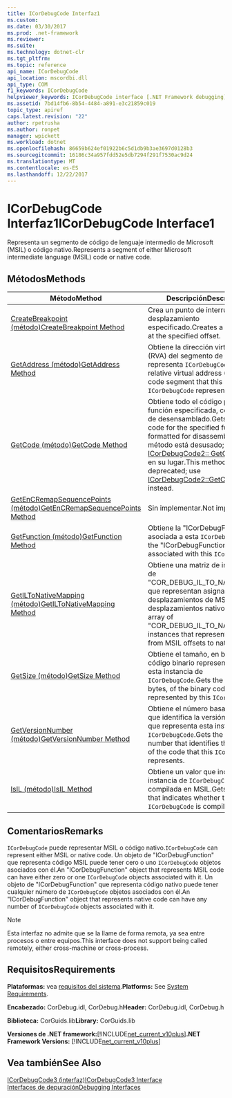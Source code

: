 ```yaml
---
title: ICorDebugCode Interfaz1
ms.custom: 
ms.date: 03/30/2017
ms.prod: .net-framework
ms.reviewer: 
ms.suite: 
ms.technology: dotnet-clr
ms.tgt_pltfrm: 
ms.topic: reference
api_name: ICorDebugCode
api_location: mscordbi.dll
api_type: COM
f1_keywords: ICorDebugCode
helpviewer_keywords: ICorDebugCode interface [.NET Framework debugging]
ms.assetid: 7bd14fb6-8b54-4484-a891-e3c21859c019
topic_type: apiref
caps.latest.revision: "22"
author: rpetrusha
ms.author: ronpet
manager: wpickett
ms.workload: dotnet
ms.openlocfilehash: 86659b624ef01922b6c5d1db9b3ae3697d0128b3
ms.sourcegitcommit: 16186c34a957fdd52e5db7294f291f7530ac9d24
ms.translationtype: MT
ms.contentlocale: es-ES
ms.lasthandoff: 12/22/2017
---
```

# <a name="icordebugcode-interface1"></a><span data-ttu-id="0b843-102">ICorDebugCode Interfaz1</span><span class="sxs-lookup"><span data-stu-id="0b843-102">ICorDebugCode Interface1</span></span>
<span data-ttu-id="0b843-103">Representa un segmento de código de lenguaje intermedio de Microsoft (MSIL) o código nativo.</span><span class="sxs-lookup"><span data-stu-id="0b843-103">Represents a segment of either Microsoft intermediate language (MSIL) code or native code.</span></span>  
  
## <a name="methods"></a><span data-ttu-id="0b843-104">Métodos</span><span class="sxs-lookup"><span data-stu-id="0b843-104">Methods</span></span>  
  
|<span data-ttu-id="0b843-105">Método</span><span class="sxs-lookup"><span data-stu-id="0b843-105">Method</span></span>|<span data-ttu-id="0b843-106">Descripción</span><span class="sxs-lookup"><span data-stu-id="0b843-106">Description</span></span>|  
|------------|-----------------|  
|[<span data-ttu-id="0b843-107">CreateBreakpoint (método)</span><span class="sxs-lookup"><span data-stu-id="0b843-107">CreateBreakpoint Method</span></span>](../../../../docs/framework/unmanaged-api/debugging/icordebugcode-createbreakpoint-method.md)|<span data-ttu-id="0b843-108">Crea un punto de interrupción en el desplazamiento especificado.</span><span class="sxs-lookup"><span data-stu-id="0b843-108">Creates a breakpoint at the specified offset.</span></span>|  
|[<span data-ttu-id="0b843-109">GetAddress (método)</span><span class="sxs-lookup"><span data-stu-id="0b843-109">GetAddress Method</span></span>](../../../../docs/framework/unmanaged-api/debugging/icordebugcode-getaddress-method.md)|<span data-ttu-id="0b843-110">Obtiene la dirección virtual relativa (RVA) del segmento de código que representa `ICorDebugCode`.</span><span class="sxs-lookup"><span data-stu-id="0b843-110">Gets the relative virtual address (RVA) of the code segment that this `ICorDebugCode` represents.</span></span>|  
|[<span data-ttu-id="0b843-111">GetCode (método)</span><span class="sxs-lookup"><span data-stu-id="0b843-111">GetCode Method</span></span>](../../../../docs/framework/unmanaged-api/debugging/icordebugcode-getcode-method.md)|<span data-ttu-id="0b843-112">Obtiene todo el código para la función especificada, con formato de desensamblado.</span><span class="sxs-lookup"><span data-stu-id="0b843-112">Gets all the code for the specified function, formatted for disassembly.</span></span> <span data-ttu-id="0b843-113">Este método está desusado; usar [ICorDebugCode2:: GetCodeChunks](../../../../docs/framework/unmanaged-api/debugging/icordebugcode2-getcodechunks-method.md) en su lugar.</span><span class="sxs-lookup"><span data-stu-id="0b843-113">This method has been deprecated; use [ICorDebugCode2::GetCodeChunks](../../../../docs/framework/unmanaged-api/debugging/icordebugcode2-getcodechunks-method.md) instead.</span></span>|  
|[<span data-ttu-id="0b843-114">GetEnCRemapSequencePoints (método)</span><span class="sxs-lookup"><span data-stu-id="0b843-114">GetEnCRemapSequencePoints Method</span></span>](../../../../docs/framework/unmanaged-api/debugging/icordebugcode-getencremapsequencepoints-method.md)|<span data-ttu-id="0b843-115">Sin implementar.</span><span class="sxs-lookup"><span data-stu-id="0b843-115">Not implemented.</span></span>|  
|[<span data-ttu-id="0b843-116">GetFunction (método)</span><span class="sxs-lookup"><span data-stu-id="0b843-116">GetFunction Method</span></span>](../../../../docs/framework/unmanaged-api/debugging/icordebugcode-getfunction-method.md)|<span data-ttu-id="0b843-117">Obtiene la "ICorDebugFunction" asociada a esta `ICorDebugCode`.</span><span class="sxs-lookup"><span data-stu-id="0b843-117">Gets the "ICorDebugFunction" associated with this `ICorDebugCode`.</span></span>|  
|[<span data-ttu-id="0b843-118">GetILToNativeMapping (método)</span><span class="sxs-lookup"><span data-stu-id="0b843-118">GetILToNativeMapping Method</span></span>](../../../../docs/framework/unmanaged-api/debugging/icordebugcode-getiltonativemapping-method.md)|<span data-ttu-id="0b843-119">Obtiene una matriz de instancias de "COR_DEBUG_IL_TO_NATIVE_MAP" que representan asignaciones de desplazamientos de MSIL a desplazamientos nativos.</span><span class="sxs-lookup"><span data-stu-id="0b843-119">Gets an array of "COR_DEBUG_IL_TO_NATIVE_MAP" instances that represent mappings from MSIL offsets to native offsets.</span></span>|  
|[<span data-ttu-id="0b843-120">GetSize (método)</span><span class="sxs-lookup"><span data-stu-id="0b843-120">GetSize Method</span></span>](../../../../docs/framework/unmanaged-api/debugging/icordebugcode-getsize-method.md)|<span data-ttu-id="0b843-121">Obtiene el tamaño, en bytes, del código binario representado por esta instancia de `ICorDebugCode`.</span><span class="sxs-lookup"><span data-stu-id="0b843-121">Gets the size, in bytes, of the binary code represented by this `ICorDebugCode`.</span></span>|  
|[<span data-ttu-id="0b843-122">GetVersionNumber (método)</span><span class="sxs-lookup"><span data-stu-id="0b843-122">GetVersionNumber Method</span></span>](../../../../docs/framework/unmanaged-api/debugging/icordebugcode-getversionnumber-method.md)|<span data-ttu-id="0b843-123">Obtiene el número basado en uno que identifica la versión del código que representa esta instancia de `ICorDebugCode`.</span><span class="sxs-lookup"><span data-stu-id="0b843-123">Gets the one-based number that identifies the version of the code that this `ICorDebugCode` represents.</span></span>|  
|[<span data-ttu-id="0b843-124">IsIL (método)</span><span class="sxs-lookup"><span data-stu-id="0b843-124">IsIL Method</span></span>](../../../../docs/framework/unmanaged-api/debugging/icordebugcode-isil-method.md)|<span data-ttu-id="0b843-125">Obtiene un valor que indica si esta instancia de `ICorDebugCode` está compilada en MSIL.</span><span class="sxs-lookup"><span data-stu-id="0b843-125">Gets a value that indicates whether this `ICorDebugCode` is compiled in MSIL.</span></span>|  
  
## <a name="remarks"></a><span data-ttu-id="0b843-126">Comentarios</span><span class="sxs-lookup"><span data-stu-id="0b843-126">Remarks</span></span>  
 <span data-ttu-id="0b843-127">`ICorDebugCode` puede representar MSIL o código nativo.</span><span class="sxs-lookup"><span data-stu-id="0b843-127">`ICorDebugCode` can represent either MSIL or native code.</span></span> <span data-ttu-id="0b843-128">Un objeto de "ICorDebugFunction" que representa código MSIL puede tener cero o uno `ICorDebugCode` objetos asociados con él.</span><span class="sxs-lookup"><span data-stu-id="0b843-128">An "ICorDebugFunction" object that represents MSIL code can have either zero or one `ICorDebugCode` objects associated with it.</span></span> <span data-ttu-id="0b843-129">Un objeto de "ICorDebugFunction" que representa código nativo puede tener cualquier número de `ICorDebugCode` objetos asociados con él.</span><span class="sxs-lookup"><span data-stu-id="0b843-129">An "ICorDebugFunction" object that represents native code can have any number of `ICorDebugCode` objects associated with it.</span></span>  
  
> [!NOTE]
>  <span data-ttu-id="0b843-130">Esta interfaz no admite que se la llame de forma remota, ya sea entre procesos o entre equipos.</span><span class="sxs-lookup"><span data-stu-id="0b843-130">This interface does not support being called remotely, either cross-machine or cross-process.</span></span>  
  
## <a name="requirements"></a><span data-ttu-id="0b843-131">Requisitos</span><span class="sxs-lookup"><span data-stu-id="0b843-131">Requirements</span></span>  
 <span data-ttu-id="0b843-132">**Plataformas:** vea [requisitos del sistema](../../../../docs/framework/get-started/system-requirements.md).</span><span class="sxs-lookup"><span data-stu-id="0b843-132">**Platforms:** See [System Requirements](../../../../docs/framework/get-started/system-requirements.md).</span></span>  
  
 <span data-ttu-id="0b843-133">**Encabezado:** CorDebug.idl, CorDebug.h</span><span class="sxs-lookup"><span data-stu-id="0b843-133">**Header:** CorDebug.idl, CorDebug.h</span></span>  
  
 <span data-ttu-id="0b843-134">**Biblioteca:** CorGuids.lib</span><span class="sxs-lookup"><span data-stu-id="0b843-134">**Library:** CorGuids.lib</span></span>  
  
 <span data-ttu-id="0b843-135">**Versiones de .NET framework:**[!INCLUDE[net_current_v10plus](../../../../includes/net-current-v10plus-md.md)]</span><span class="sxs-lookup"><span data-stu-id="0b843-135">**.NET Framework Versions:** [!INCLUDE[net_current_v10plus](../../../../includes/net-current-v10plus-md.md)]</span></span>  
  
## <a name="see-also"></a><span data-ttu-id="0b843-136">Vea también</span><span class="sxs-lookup"><span data-stu-id="0b843-136">See Also</span></span>  
    
 [<span data-ttu-id="0b843-137">ICorDebugCode3 (interfaz)</span><span class="sxs-lookup"><span data-stu-id="0b843-137">ICorDebugCode3 Interface</span></span>](../../../../docs/framework/unmanaged-api/debugging/icordebugcode3-interface.md)  
 [<span data-ttu-id="0b843-138">Interfaces de depuración</span><span class="sxs-lookup"><span data-stu-id="0b843-138">Debugging Interfaces</span></span>](../../../../docs/framework/unmanaged-api/debugging/debugging-interfaces.md)

